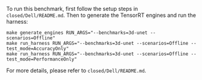 To run this benchmark, first follow the setup steps in `closed/Dell/README.md`. Then to generate the TensorRT engines and run the harness:

```
make generate_engines RUN_ARGS="--benchmarks=3d-unet --scenarios=Offline"
make run_harness RUN_ARGS="--benchmarks=3d-unet --scenarios=Offline --test_mode=AccuracyOnly"
make run_harness RUN_ARGS="--benchmarks=3d-unet --scenarios=Offline --test_mode=PerformanceOnly"
```

For more details, please refer to `closed/Dell/README.md`.